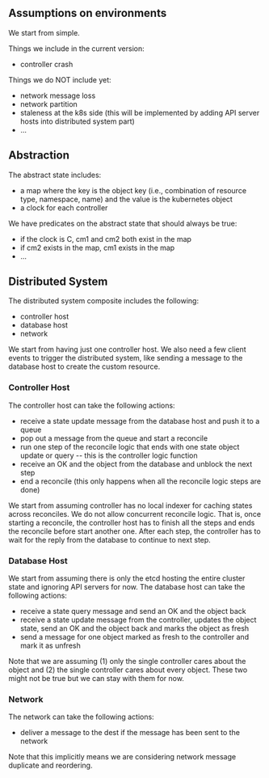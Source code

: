 ## Assumptions on environments

We start from simple.

Things we include in the current version:
- controller crash

Things we do NOT include yet:
- network message loss
- network partition
- staleness at the k8s side (this will be implemented by adding API server hosts into distributed system part)
- ...

## Abstraction

The abstract state includes:
- a map where the key is the object key (i.e., combination of resource type, namespace, name) and the value is the kubernetes object
- a clock for each controller

We have predicates on the abstract state that should always be true:
- if the clock is C, cm1 and cm2 both exist in the map
- if cm2 exists in the map, cm1 exists in the map
- ...

## Distributed System
The distributed system composite includes the following:
- controller host
- database host
- network

We start from having just one controller host.
We also need a few client events to trigger the distributed system,
like sending a message to the database host to create the custom resource.

### Controller Host
The controller host can take the following actions:
- receive a state update message from the database host and push it to a queue
- pop out a message from the queue and start a reconcile
- run one step of the reconcile logic that ends with one state object update or query -- this is the controller logic function
- receive an OK and the object from the database and unblock the next step
- end a reconcile (this only happens when all the reconcile logic steps are done)

We start from assuming controller has no local indexer for caching states across reconciles.
We do not allow concurrent reconcile logic.
That is, once starting a reconcile, the controller host has to finish all the steps and ends the reconcile before start another one.
After each step, the controller has to wait for the reply from the database to continue to next step.

### Database Host
We start from assuming there is only the etcd hosting the entire cluster state and ignoring API servers for now.
The database host can take the following actions:
- receive a state query message and send an OK and the object back
- receive a state update message from the controller, updates the object state, send an OK and the object back and marks the object as fresh
- send a message for one object marked as fresh to the controller and mark it as unfresh

Note that we are assuming (1) only the single controller cares about the object and (2) the single controller cares about every object. These two might not be true but we can stay with them for now.

### Network
The network can take the following actions:
- deliver a message to the dest if the message has been sent to the network

Note that this implicitly means we are considering network message duplicate and reordering.

